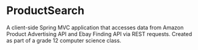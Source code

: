 ProductSearch
=============

A client-side Spring MVC application that accesses data from Amazon Product Advertising API and Ebay Finding API via REST requests. Created as part of a grade 12 computer science class.
